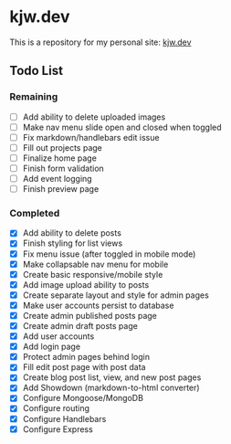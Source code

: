 # kjw.dev

This is a repository for my personal site: [kjw.dev](https://kjw.dev)

## Todo List

### Remaining

- [ ] Add ability to delete uploaded images
- [ ] Make nav menu slide open and closed when toggled
- [ ] Fix markdown/handlebars edit issue
- [ ] Fill out projects page
- [ ] Finalize home page
- [ ] Finish form validation
- [ ] Add event logging
- [ ] Finish preview page

### Completed

- [X] Add ability to delete posts
- [X] Finish styling for list views
- [X] Fix menu issue (after toggled in mobile mode)
- [X] Make collapsable nav menu for mobile
- [X] Create basic responsive/mobile style
- [X] Add image upload ability to posts
- [X] Create separate layout and style for admin pages
- [X] Make user accounts persist to database
- [X] Create admin published posts page
- [X] Create admin draft posts page
- [X] Add user accounts
- [X] Add login page
- [X] Protect admin pages behind login
- [X] Fill edit post page with post data
- [X] Create blog post list, view, and new post pages
- [X] Add Showdown (markdown-to-html converter)
- [X] Configure Mongoose/MongoDB
- [X] Configure routing
- [X] Configure Handlebars
- [X] Configure Express
